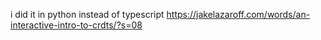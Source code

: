 i did it in python instead of typescript https://jakelazaroff.com/words/an-interactive-intro-to-crdts/?s=08
